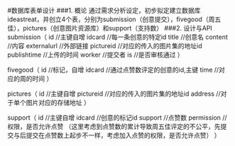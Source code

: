 #数据库表单设计
###1. 概论
通过需求分析设定，初步拟定建立数据库ideastreat，并创立4个表，分别为submission（创意提交），fivegood（周五佳），pictures（创意图片资源库）和support（支持数）
###2. 设计与API
submission（
	id //主键自增
	idcard //每一条创意的特定id
	title //创意名
	content //内容
	externalurl //外部链接
	pictureid //对应的传入的图片集的地址id
	publishtime //上传的时间
	worker //提交者
	is //是否审核通过
）

fivegood（
	id //标记，自增
	idcard //通过点赞数评定的创意的id,主键
	time //对应的周的时间
）

pictures（
	id //主键自增
	pictureid //对应的传入的图片集的地址id
	address //对于单个图片对应的存储地址
）

support（
	id //主键自增
	idcard //创意的标记id
	support //点赞数
	permission //权限，是否允许点赞
	（这里考虑到点赞数的累计导致周五佳评定的不公平，先提交与后提交在点赞数上起步不一样，考虑加入点赞的权限，是否允许点赞）
）